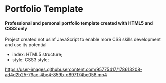 # Portfolio Template
#### Professional and personal portfolio template created with HTML5 and CSS3 only

Project created not usinf JavaScript to enable more CSS skills development and use its potential
- index: HTML5 structure;
- style: CSS3 style;

https://user-images.githubusercontent.com/95775417/178613208-ad4d2b25-79ac-4be4-859b-d897174bc058.mp4

